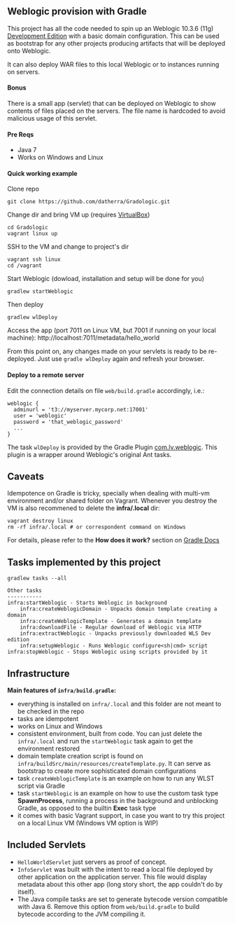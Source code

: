 ## Weblogic provision with Gradle
This project has all the code needed to spin up an Weblogic 10.3.6 (11g) [Development Edition](http://docs.oracle.com/cd/E23943_01/doc.1111/e14142/zip_installer.htm#WLSIG240) with a basic domain configuration.
This can be used as bootstrap for any other projects producing artifacts that will be deployed onto Weblogic.

It can also deploy WAR files to this local Weblogic or to instances running on servers.

#### Bonus
There is a small app (servlet) that can be deployed on Weblogic to show contents of files placed on the servers.
The file name is hardcoded to avoid malicious usage of this servlet.

#### Pre Reqs

- Java 7
- Works on Windows and Linux

#### Quick working example
Clone repo
```
git clone https://github.com/datherra/Gradologic.git
```
Change dir and bring VM up (requires [VirtualBox](https://www.virtualbox.org/))
```
cd Gradologic
vagrant linux up
```
SSH to the VM and change to project's dir
```
vagrant ssh linux
cd /vagrant
```
Start Weblogic (dowload, installation and setup will be done for you)
```
gradlew startWeblogic
```
Then deploy
```
gradlew wlDeploy
```
Access the app (port 7011 on Linux VM, but 7001 if running on your local machine):
http://localhost:7011/metadata/hello_world

From this point on, any changes made on your servlets is ready to be re-deployed.
Just use `gradle wlDeploy` again and refresh your browser.

#### Deploy to a remote server
Edit the connection details on file `web/build.gradle` accordingly, i.e.:
```
weblogic {
  adminurl = 't3://myserver.mycorp.net:17001'
  user = 'weblogic'
  password = 'that_weblogic_password'
  ...
}
```
The task `wlDeploy` is provided by the Gradle Plugin [com.lv.weblogic](https://plugins.gradle.org/plugin/com.lv.weblogic).
This plugin is a wrapper around Weblogic's original Ant tasks.

## Caveats
Idempotence on Gradle is tricky, specially when dealing with multi-vm environment and/or shared folder on Vagrant. Whenever you destroy the VM is also recommened to delete the __infra/.local__ dir:
```
vagrant destroy linux
rm -rf infra/.local # or correspondent command on Windows
```
For details, please refer to the __How does it work?__ section on [Gradle Docs](https://docs.gradle.org/current/userguide/more_about_tasks.html)


## Tasks implemented by this project
```
gradlew tasks --all

Other tasks
-----------
infra:startWeblogic - Starts Weblogic in background
    infra:createWeblogicDomain - Unpacks domain template creating a domain
    infra:createWeblogicTemplate - Generates a domain template
    infra:downloadFile - Regular download of Weblogic via HTTP
    infra:extractWeblogic - Unpacks previously downloaded WLS Dev edition
    infra:setupWeblogic - Runs Weblogic configure<sh|cmd> script
infra:stopWeblogic - Stops Weblogic using scripts provided by it
```

## Infrastructure
__Main features of `infra/build.gradle`:__

- everything is installed on `infra/.local` and this folder are not meant to be checked in the repo
- tasks are idempotent
- works on Linux and Windows
- consistent environment, built from code. You can just delete the `infra/.local` and run the `startWeblogic` task again to get the environment restored
- domain template creation script is found on `infra/buildSrc/main/resources/createTemplate.py`. It can serve as bootstrap to create more sophisticated domain configurations
- task `createWeblogicTemplate` is an example on how to run any WLST script via Gradle
- task `startWeblogic` is an example on how to use the custom task type __SpawnProcess__, running a process in the background and unblocking Gradle, as opposed to the builtin __Exec__ task type
- it comes with basic Vagrant support, in case you want to try this project on a local Linux VM (Windows VM option is WIP)

## Included Servlets
- `HelloWorldServlet` just servers as proof of concept.
- `InfoServlet` was built with the intent to read a local file deployed by other application on the application server. This file would display metadata about this other app (long story short, the app couldn't do by itself).
- The Java compile tasks are set to generate bytecode version compatible with Java 6. Remove this option from `web/build.gradle` to build bytecode according to the JVM compiling it.